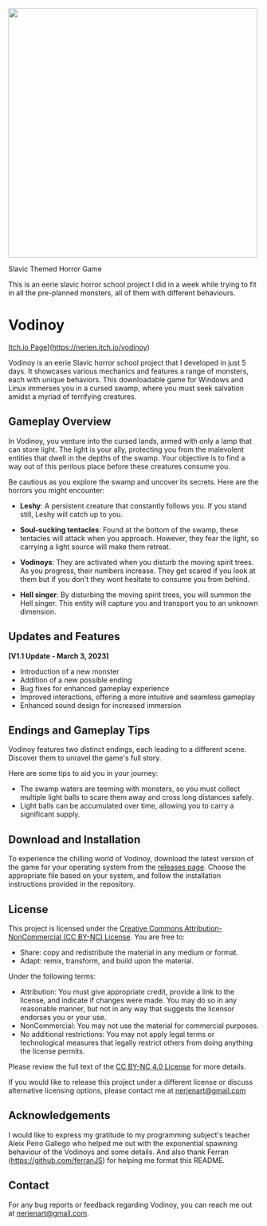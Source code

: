  
<img src="https://imgur.com/DtkFzab.png" height="500px">


Slavic Themed Horror Game 



This is an eerie slavic horror school project I did in a week while trying to fit in all the pre-planned monsters, all of them with different behaviours. 




# Vodinoy

[Itch.io Page](https://nerien.itch.io/vodinoy)](https://nerien.itch.io/vodinoy)

Vodinoy is an eerie Slavic horror school project that I developed in just 5 days. It showcases various mechanics and features a range of monsters, each with unique behaviors. This downloadable game for Windows and Linux immerses you in a cursed swamp, where you must seek salvation amidst a myriad of terrifying creatures.

## Gameplay Overview

In Vodinoy, you venture into the cursed lands, armed with only a lamp that can store light. The light is your ally, protecting you from the malevolent entities that dwell in the depths of the swamp. Your objective is to find a way out of this perilous place before these creatures consume you.

Be cautious as you explore the swamp and uncover its secrets. Here are the horrors you might encounter:

- **Leshy**: A persistent creature that constantly follows you. If you stand still, Leshy will catch up to you.

- **Soul-sucking tentacles**: Found at the bottom of the swamp, these tentacles will attack when you approach. However, they fear the light, so carrying a light source will make them retreat.

- **Vodinoys**: They are activated when you disturb the moving spirit trees. As you progress, their numbers increase. They get scared if you look at them but if you don't they wont hesitate to consume you from behind.

- **Hell singer**: By disturbing the moving spirit trees,  you will summon the Hell singer. This entity will capture you and transport you to an unknown dimension.

## Updates and Features

**[V1.1 Update - March 3, 2023]**

- Introduction of a new monster
- Addition of a new possible ending
- Bug fixes for enhanced gameplay experience
- Improved interactions, offering a more intuitive and seamless gameplay
- Enhanced sound design for increased immersion

## Endings and Gameplay Tips

Vodinoy features two distinct endings, each leading to a different scene. Discover them to unravel the game's full story.

Here are some tips to aid you in your journey:

- The swamp waters are teeming with monsters, so you must collect multiple light balls to scare them away and cross long distances safely.
- Light balls can be accumulated over time, allowing you to carry a significant supply. 
## Download and Installation

To experience the chilling world of Vodinoy, download the latest version of the game for your operating system from the [releases page](https://github.com/yourusername/vodinoy/releases/latest). Choose the appropriate file based on your system, and follow the installation instructions provided in the repository.

## License

This project is licensed under the [Creative Commons Attribution-NonCommercial (CC BY-NC) License](https://creativecommons.org/licenses/by-nc/4.0/). You are free to:

- Share: copy and redistribute the material in any medium or format.
- Adapt: remix, transform, and build upon the material.

Under the following terms:

- Attribution: You must give appropriate credit, provide a link to the license, and indicate if changes were made. You may do so in any reasonable manner, but not in any way that suggests the licensor endorses you or your use.
- NonCommercial: You may not use the material for commercial purposes.
- No additional restrictions: You may not apply legal terms or technological measures that legally restrict others from doing anything the license permits.

Please review the full text of the [CC BY-NC 4.0 License](https://creativecommons.org/licenses/by-nc/4.0/) for more details.

If you would like to release this project under a different license or discuss alternative licensing options, please contact me at nerienart@gmail.com


## Acknowledgements

I would like to express my gratitude to my programming subject's teacher Aleix Peiro Gallego who helped me out with the exponential spawning behaviour of the Vodinoys and some details.
And also thank Ferran (https://github.com/ferranJS) for helping me format this README.

## Contact

For any bug reports or feedback regarding Vodinoy, you can reach me out at nerienart@gmail.com.





